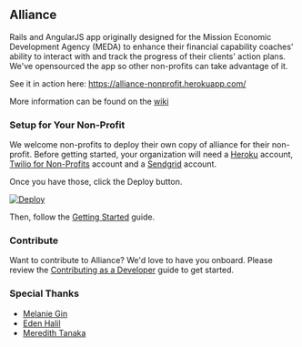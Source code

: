## Alliance

Rails and AngularJS app originally designed for the Mission Economic Development Agency (MEDA) to enhance their financial capability coaches' ability to interact with and track the progress of their clients' action plans. We've opensourced the app so other non-profits can take advantage of it.

See it in action here: https://alliance-nonprofit.herokuapp.com/

More information can be found on the [wiki](https://github.com/brit200313/alliance/wiki)

### Setup for Your Non-Profit

We welcome non-profits to deploy their own copy of alliance for their non-profit. Before getting started, your organization will need a [Heroku](www.heroku.com) account, [Twilio for Non-Profits](www.twilio.org) account and a [Sendgrid](www.sendgrid.com) account. 

Once you have those, click the Deploy button. 

[![Deploy](https://www.herokucdn.com/deploy/button.png)](https://heroku.com/deploy?template=https://github.com/Brit200313/alliance)

Then, follow the [Getting Started](https://github.com/Brit200313/alliance/wiki/Setting-Up-alliance-for-Your-Non-Profit) guide. 

### Contribute

Want to contribute to Alliance? We'd love to have you onboard. Please review the [Contributing as a Developer](https://github.com/brit200313/alliance/wiki/Contributing-as-a-Developer) guide to get started.

### Special Thanks

- [Melanie Gin](https://github.com/onelovelyname)
- [Eden Halil](https://github.com/eden1991)
- [Meredith Tanaka](https://github.com/mlttanaka)

